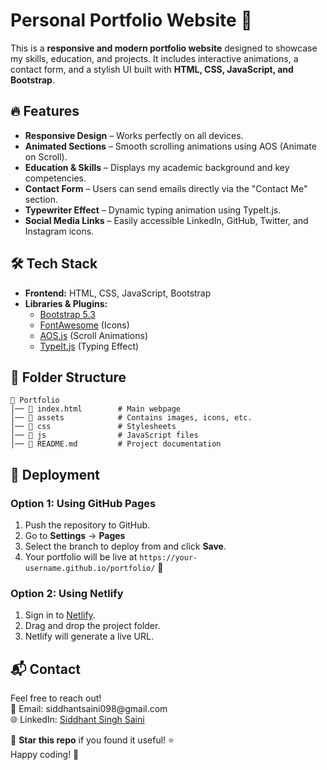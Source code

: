  # Personal Portfolio Website 🚀

This is a **responsive and modern portfolio website** designed to showcase my skills, education, and projects. It includes interactive animations, a contact form, and a stylish UI built with **HTML, CSS, JavaScript, and Bootstrap**.

## 🔥 Features

- **Responsive Design** – Works perfectly on all devices.
- **Animated Sections** – Smooth scrolling animations using AOS (Animate on Scroll).
- **Education & Skills** – Displays my academic background and key competencies.
- **Contact Form** – Users can send emails directly via the "Contact Me" section.
- **Typewriter Effect** – Dynamic typing animation using TypeIt.js.
- **Social Media Links** – Easily accessible LinkedIn, GitHub, Twitter, and Instagram icons.

## 🛠️ Tech Stack

- **Frontend:** HTML, CSS, JavaScript, Bootstrap
- **Libraries & Plugins:**
  - [Bootstrap 5.3](https://getbootstrap.com/)
  - [FontAwesome](https://fontawesome.com/) (Icons)
  - [AOS.js](https://michalsnik.github.io/aos/) (Scroll Animations)
  - [TypeIt.js](https://typeitjs.com/) (Typing Effect)

## 📂 Folder Structure

```
📂 Portfolio
│── 📄 index.html        # Main webpage
│── 📂 assets            # Contains images, icons, etc.
│── 📂 css               # Stylesheets
│── 📂 js                # JavaScript files
│── 📄 README.md         # Project documentation
```

## 🚀 Deployment

### Option 1: Using GitHub Pages

1. Push the repository to GitHub.
2. Go to **Settings** → **Pages**
3. Select the branch to deploy from and click **Save**.
4. Your portfolio will be live at `https://your-username.github.io/portfolio/` 🎉

### Option 2: Using Netlify

1. Sign in to [Netlify](https://www.netlify.com/).
2. Drag and drop the project folder.
3. Netlify will generate a live URL.

## 📬 Contact

Feel free to reach out!\
📧 Email: siddhantsaini098\@gmail.com\
🌐 LinkedIn: [Siddhant Singh Saini](https://www.linkedin.com/in/siddhant-singh-saini-53321a255)

🔗 **Star this repo** if you found it useful! ⭐\
Happy coding! 🚀

